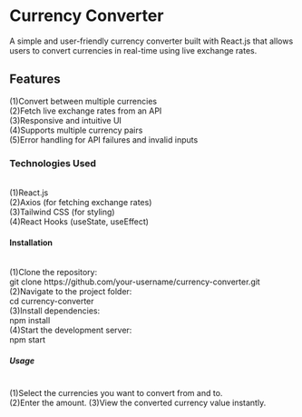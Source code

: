 <h1>Currency Converter</h1>
A simple and user-friendly currency converter built with React.js that allows users to convert currencies in real-time using live exchange rates.

<h2>Features</h2>
(1)Convert between multiple currencies
<br/>
(2)Fetch live exchange rates from an API
<br/>
(3)Responsive and intuitive UI
<br/>
(4)Supports multiple currency pairs
<br/>
(5)Error handling for API failures and invalid inputs
<br/>
<h3>Technologies Used</h3>
<br/>
(1)React.js
<br/>
(2)Axios (for fetching exchange rates)
<br/>
(3)Tailwind CSS (for styling)
<br/>
(4)React Hooks (useState, useEffect)
<br/>
<h4>Installation</h4>
<br/>
  (1)Clone the repository:
  <br/>
     git clone https://github.com/your-username/currency-converter.git
     <br/>
  (2)Navigate to the project folder:
  <br/>
     cd currency-converter
     <br/>
  (3)Install dependencies:
  <br/>
     npm install
     <br/>
  (4)Start the development server:
  <br/>
     npm start
     <br/>
<h5>Usage</h5>
<br/>
  (1)Select the currencies you want to convert from and to.
  <br/>
  (2)Enter the amount.
  (3)View the converted currency value instantly.

